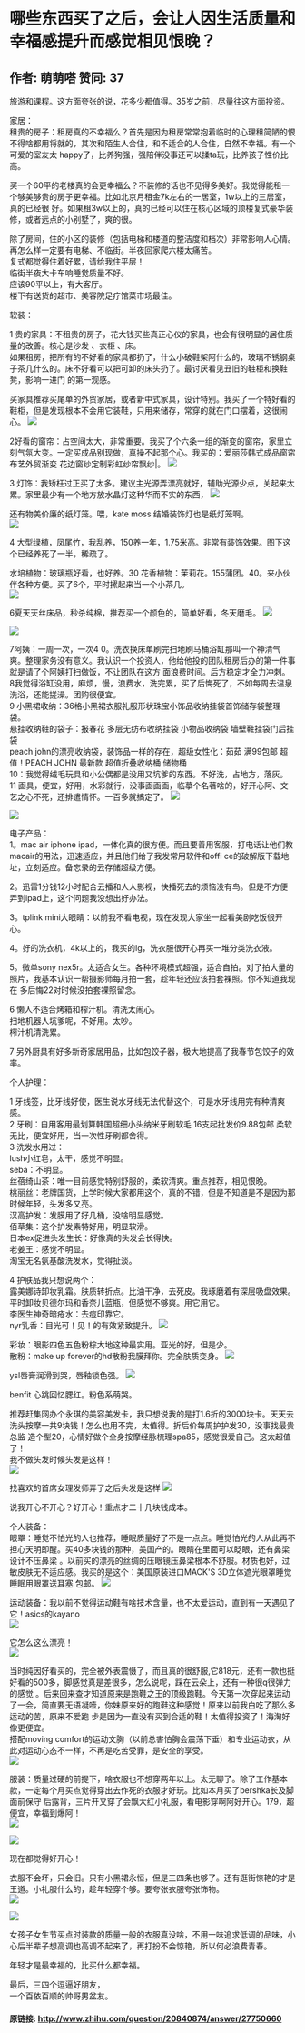 # 哪些东西买了之后，会让人因生活质量和幸福感提升而感觉相见恨晚？
## 作者: 萌萌嗒  赞同: 37
旅游和课程。这方面夸张的说，花多少都值得。35岁之前，尽量往这方面投资。  
  
家居：  
租贵的房子：租房真的不幸福么？首先是因为租房常常抱着临时的心理租简陋的恨不得啥都用将就的，其次和陌生人合住，和不适合的人合住，自然不幸福。有一个可爱的室友太
happy了，比养狗强，强陪伴没事还可以揉ta玩，比养孩子性价比高。  
  
买一个60平的老楼真的会更幸福么？不装修的话也不见得多美好。我觉得能租一个够美够贵的房子更幸福。比如北京月租金7k左右的一居室，1w以上的三居室，真的已经很
好。如果租3w以上的，真的已经可以住在核心区域的顶楼复式豪华装修，或者远点的小别墅了，爽的很。  
  
除了房间，住的小区的装修（包括电梯和楼道的整洁度和档次）非常影响人心情。  
再怎么样一定要有电梯、不临街。半夜回家爬六楼太痛苦。  
复式都觉得住着好累，请给我住平层！  
临街半夜大卡车响睡觉质量不好。  
应该90平以上，有大客厅。  
楼下有送货的超市、美容院足疗馆菜市场最佳。  
  
软装：  
  
1 贵的家具：不租贵的房子，花大钱买些真正心仪的家具，也会有很明显的居住质量的改善。核心是沙发 、衣柜 、床。  
如果租房，把所有的不好看的家具都扔了，什么小破鞋架阿什么的，玻璃不锈钢桌子茶几什么的。床不好看可以把可卸的床头扔了。最讨厌看见丑旧的鞋柜和换鞋凳，影响一进门
的第一观感。  
  
买家具推荐买尾单的外贸家居，或者新中式家具，设计特别。我买了一个特好看的鞋柜，但是发现根本不会用它装鞋，只用来储存，常穿的就在门口摆着，这很闹心。
![](http://pic4.zhimg.com/c7ecd1a4fd2592a15dacc01d341ef487_b.jpg)

  
2好看的窗帘：占空间太大，非常重要。我买了个六条一组的渐变的窗帘，家里立刻气氛大变。一定买成品别现做，真操不起那个心。我买的：爱丽莎韩式成品窗帘布艺外贸渐变
花边窗纱定制彩虹纱帘飘纱|。
![](http://pic1.zhimg.com/42eab641abf5fa64d147ea5fd985c6d3_b.jpg)

  
3 灯饰：我矫枉过正买了太多。建议主光源弄漂亮就好，辅助光源少点，关起来太累。家里最少有一个地方放水晶灯这种华而不实的东西，
![](http://pic4.zhimg.com/0f9e75448973793d7861e29808f9f8a9_b.jpg)


还有物美价廉的纸灯笼。喂，kate moss 结婚装饰灯也是纸灯笼啊。  
![](http://pic3.zhimg.com/6bda7622f718ed075402a45b3981bfaa_b.jpg)

 4
大型绿植，凤尾竹，我乱养，150养一年，1.75米高。非常有装饰效果。图下这个已经养死了一半，稀疏了。  
  
水培植物：玻璃瓶好看，也好养。30 花香植物：茉莉花。155蒲团。40。来小伙伴各种方便。买了6个，平时摞起来当一个小茶几。  
![](http://pic3.zhimg.com/05c6012b928dcf72793a097edc6b1fae_b.jpg)


6夏天天丝床品，秒杀纯棉，推荐买一个颜色的，简单好看，冬天磨毛。
![](http://pic1.zhimg.com/0d6754c8c765fc178d535a62474123b4_b.jpg)


![](http://pic3.zhimg.com/b08e4360f53e6c87e4ae2cf8633abdf5_b.jpg)

 7阿姨：一周一次，一次4
0。洗衣换床单刷完扫地刷马桶浴缸那叫一个神清气爽。整理家务没有意义。我认识一个投资人，他给他投的团队租房后办的第一件事就是请了个阿姨打扫做饭，不让团队在这方
面浪费时间。后方稳定才全力冲刺。  
8我觉得浴缸没用，麻烦，慢，浪费水，洗完累，买了后悔死了，不如每周去温泉洗浴，还能搓澡。团购很便宜。  
9 小黑裙收纳：36格小黑裙衣服礼服形状珠宝小饰品收纳挂袋首饰储存袋整理袋。  
悬挂收纳鞋的袋子：报春花 多层无纺布收纳挂袋 小物品收纳袋 墙壁鞋挂袋门后挂袋  
peach john的漂亮收纳袋，装饰品一样的存在，超级女性化：茹茹 满99包邮 超值！PEACH JOHN 最新款 超值折叠收纳桶 储物桶  
10：我觉得绒毛玩具和小公偶都是没用又坑爹的东西。不好洗，占地方，落灰。  
11 画具，便宜，好用，水彩就行，没事画画画，临摹个名著啥的，好开心阿、文艺之心不死，还排遣情怀。一百多就搞定了。
![](http://pic4.zhimg.com/1df2338bd0ce4c0ff554fd80f84669c2_b.jpg)


![](http://pic3.zhimg.com/2525a8e627d4422e579dbe52d3bbf26e_b.jpg)

 电子产品：  
1。mac air iphone ipad，一体化真的很方便。而且要善用客服，打电话让他们教macair的用法，迅速适应，并且他们给了我发常用软件和offi
ce的破解版下载地址，立刻适应。备忘录的云存储超级方便。  
  
2。迅雷1分钱12小时配合云播和人人影视，快播死去的烦恼没有鸟。但是不方便弄到ipad上，这个问题我没想出好办法。  
  
3。tplink mini大眼睛：以前我不看电视，现在发现大家坐一起看美剧吃饭很开心。  
  
4。好的洗衣机，4k以上的，我买的lg，洗衣服很开心再买一堆分类洗衣液。  
  
5。微单sony nex5r。太适合女生。各种环境模式超强，适合自拍。对了拍大量的照片，我基本认识一帮摄影师每月拍一套，趁年轻还应该拍套裸照。你不知道我现在
多后悔22对时候没拍套裸照留念。  
  
6 懒人不适合烤箱和榨汁机。清洗太闹心。  
扫地机器人坑爹呢，不好用。太吵。  
榨汁机清洗累。  
  
7 另外厨具有好多新奇家居用品，比如包饺子器，极大地提高了我春节包饺子的效率。  
  
个人护理：  
  
1 牙线签，比牙线好使，医生说水牙线无法代替这个，可是水牙线用完有种清爽感。  
2 牙刷：自用客用最划算韩国超细小头纳米牙刷软毛 16支起批发价9.88包邮 柔软无比，便宜好用，当一次性牙刷都舍得。  
3 洗发水用过：  
lush小红皂，太干，感觉不明显。  
seba：不明显。  
丝蓓绮山茶：唯一目前感觉特别舒服的，柔软清爽。重点推荐，相见恨晚。  
桃丽丝：老牌国货，上学时候大家都用这个，真的不错，但是不知道是不是因为那时候年轻，头发多又亮。  
汉高护发：发膜用了好几桶，没啥明显感觉。  
佰草集：这个护发素特好用，明显软滑。  
日本ex促进头发生长：好像真的头发会长得快。  
老姜王：感觉不明显。  
淘宝无名氨基酸洗发水，觉得扯淡。  
  
4 护肤品我只想说两个：  
露美娜诗卸妆乳霜。肤质转折点。比油干净，去死皮。我琢磨着有深层吸盘效果。平时卸妆贝德尔玛和香奈儿蓝瓶，但感觉不够爽。用它用它。  
李医生神奇暗疮水：去痘印靠它。  
nyr乳香：目光可！见！的有效紧致提升。
![](http://pic1.zhimg.com/709f7a78622628a342b796ad76a144bd_b.jpg)


彩妆：眼影四色五色粉棕大地这种最实用。亚光的好，但是少。  
散粉：make up forever的hd散粉我膜拜你。完全肤质变身。
![](http://pic1.zhimg.com/6cbc29d21e98ee9f334a6749d223ae82_b.jpg)


ysl唇膏润滑到哭，唇釉锁色强。
![](http://pic4.zhimg.com/084c190bd02985aeadb9bf370dc9e1f1_b.jpg)

 benfit
心跳回忆腮红。粉色系萌哭。  
  
  
推荐赶集网办个永琪的美容美发卡，我只想说我的是打1.6折的3000块卡。天天去洗头按摩一共9块钱！怎么也用不完，太值得。折后价每周护护发30，没事找最贵总监
造个型20，心情好做个全身按摩经脉梳理spa85，感觉很爱自己。这太超值了！  
我不做头发时候头发是这样！  
![](http://pic4.zhimg.com/e9d720a30bac1b561248568f29918941_b.jpg)


找喜欢的首席女理发师弄了之后头发是这样
![](http://pic4.zhimg.com/46fc53d2c0622baf0f24ab7d11c57381_b.jpg)


说我开心不开心？好开心！重点才二十几块钱成本。  
  
个人装备：  
眼罩：睡觉不怕光的人也推荐，睡眠质量好了不是一点点。睡觉怕光的人从此再不担心天明即醒。买40多块钱的那种，美国产的。眼睛在里面可以眨眼，还有鼻梁设计不压鼻梁
。以前买的漂亮的丝绸的压眼镜压鼻梁根本不舒服。材质也好，过敏皮肤无不适应感。我买的是这个：美国原装进口MACK'S 3D立体遮光眼罩睡觉睡眠用眼罩送耳塞
包邮。 ![](http://pic1.zhimg.com/4165491de02912a648ac5ebf0d95f304_b.jpg)

  
运动装备：我以前不觉得运动鞋有啥技术含量，也不太爱运动，直到有一天遇见了它！asics的kayano  
![](http://pic4.zhimg.com/842062d78aabe6e885fe3610343a72ee_b.jpg)

  
它怎么这么漂亮！  
![](http://pic4.zhimg.com/4b5650ba652b1b0fe92bb753b839d2a1_b.jpg)

  
当时纯因好看买的，完全被外表震慑了，而且真的很舒服,它818元，还有一款也挺好看的500多，脚感觉真是差很多，怎么说呢，踩在云朵上，还有一种很q很弹力的感觉
。后来回来查才知道原来是跑鞋之王的顶级跑鞋。今天第一次穿起来运动了一会，简直要无语凝噎，你妹原来好的跑鞋这种感觉！原来以前我白吃了那么多运动的苦，原来不爱跑
步是因为一直没有买到合适的鞋！太值得投资了！海淘好像更便宜。  
搭配moving comfort的运动文胸（以前总害怕胸会震荡下垂）和专业运动衣，从此对运动心态不一样，不再是吃苦受罪，是安全的享受。  
![](http://pic1.zhimg.com/4c5bfe73edb3a8eb2e8da638ab1e6661_b.jpg)

  
  
  
服装：质量过硬的前提下，啥衣服也不想穿两年以上。太无聊了。除了工作基本款，一定每个月买点觉得穿出去作死的衣服才好玩。比如本月买了bershka长及脚面前保守
后露背，三片开叉穿了会飘大红小礼服，看电影穿啊阿好开心。179，超便宜，幸福到爆阿！  
![](http://pic1.zhimg.com/60ee003a5a66d1445cbba7a632d1f380_b.jpg)

  
  
![](http://pic3.zhimg.com/1c398f2968419aedbc0464de28dc13a8_b.jpg)

  
现在都觉得好开心！  
  
衣服不会坏，只会旧。只有小黑裙永恒，但是三四条也够了。还有逛街惊艳的才是王道。小礼服什么的，趁年轻穿个够。要夸张衣服夸张饰物。  
![](http://pic1.zhimg.com/e7151caaeed33ec26d2d4cf33fc30966_b.jpg)

  
![](http://pic2.zhimg.com/8fcf01b4fe2dfa1ba9deeedd99c61bf4_b.jpg)

  
女孩子女生节买点时装款的质量一般的衣服真没啥，不用一味追求低调的品味，小心后半辈子想高调也高调不起来了，再打扮不会惊艳，所以何必浪费青春。  
  
年轻才是最幸福的，比买什么都幸福。  
  
最后，三四个逗逼好朋友，  
一个百依百顺的帅哥男盆友。

#### 原链接: http://www.zhihu.com/question/20840874/answer/27750660